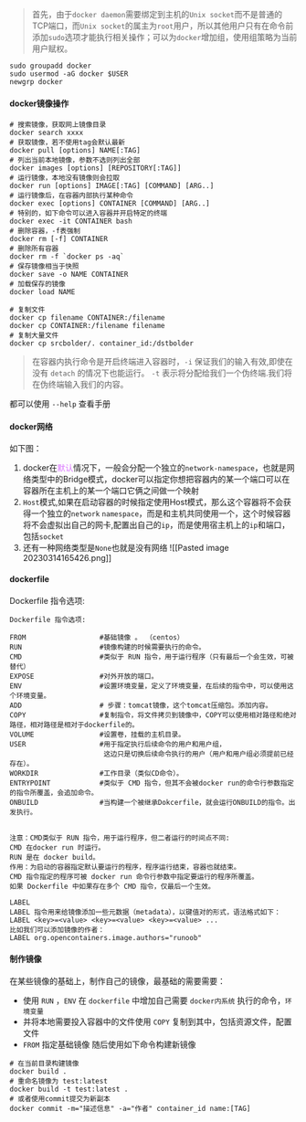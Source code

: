 > 首先，由于`docker daemon`需要绑定到主机的`Unix socket`而不是普通的TCP端口，而`Unix socket`的属主为`root`用户，所以其他用户只有在命令前添加`sudo`选项才能执行相关操作；可以为`docker`增加组，使用组策略为当前用户赋权。
> 
```shell
sudo groupadd docker
sudo usermod -aG docker $USER
newgrp docker
```

#### docker镜像操作

```shell
# 搜索镜像，获取网上镜像目录
docker search xxxx
# 获取镜像，若不使用tag会默认最新
docker pull [options] NAME[:TAG]
# 列出当前本地镜像，参数不选则列出全部
docker images [options] [REPOSITORY[:TAG]]
# 运行镜像，本地没有镜像则会拉取
docker run [options] IMAGE[:TAG] [COMMAND] [ARG..]
# 运行镜像后，在容器内部执行某种命令
docker exec [options] CONTAINER [COMMAND] [ARG..]
# 特别的，如下命令可以进入容器并开启特定的终端
docker exec -it CONTAINER bash
# 删除容器，-f表强制
docker rm [-f] CONTAINER
# 删除所有容器
docker rm -f `docker ps -aq`
# 保存镜像相当于快照
docker save -o NAME CONTAINER
# 加载保存的镜像
docker load NAME

# 复制文件
docker cp filename CONTAINER:/filename
docker cp CONTAINER:/filename filename 
# 复制大量文件
docker cp srcbolder/. container_id:/dstbolder
```

> 在容器内执行命令是开启终端进入容器时，`-i` 保证我们的输入有效,即使在没有 `detach` 的情况下也能运行。 `-t` 表示将分配给我们一个伪终端.我们将在伪终端输入我们的内容。

都可以使用 `--help` 查看手册

#### docker网络

如下图：
1. docker在<font color="#da73ff">默认</font>情况下，一般会分配一个独立的`network-namespace`，也就是网络类型中的Bridge模式，docker可以指定你想把容器内的某一个端口可以在容器所在主机上的某一个端口它俩之间做一个映射
2. `Host`模式,如果在启动容器的时候指定使用Host模式，那么这个容器将不会获得一个独立的`network` `namespace`，而是和主机共同使用一个，这个时候容器将不会虚拟出自己的网卡,配置出自己的`ip`，而是使用宿主机上的`ip`和端口，包括`socket`
3. 还有一种网络类型是`None`也就是没有网络
![[Pasted image 20230314165426.png]]

#### dockerfile 

Dockerfile 指令选项:

```shell
Dockerfile 指令选项:

FROM                  #基础镜像 。 （centos）
RUN                   #镜像构建的时候需要执行的命令。
CMD                   #类似于 RUN 指令，用于运行程序（只有最后一个会生效，可被替代）
EXPOSE                #对外开放的端口。
ENV                   #设置环境变量，定义了环境变量，在后续的指令中，可以使用这个环境变量。
ADD                   # 步骤：tomcat镜像，这个tomcat压缩包。添加内容。
COPY                  #复制指令，将文件拷贝到镜像中，COPY可以使用相对路径和绝对路径，相对路径是相对于dockerfile的。
VOLUME                #设置卷，挂载的主机目录。
USER                  #用于指定执行后续命令的用户和用户组，
                       这边只是切换后续命令执行的用户（用户和用户组必须提前已经存在）。
WORKDIR               #工作目录（类似CD命令）。
ENTRYPOINT            #类似于 CMD 指令，但其不会被docker run的命令行参数指定的指令所覆盖，会追加命令。
ONBUILD               #当构建一个被继承Dokcerfile，就会运行ONBUILD的指令。出发执行。


注意：CMD类似于 RUN 指令，用于运行程序，但二者运行的时间点不同:
CMD 在docker run 时运行。
RUN 是在 docker build。
作用：为启动的容器指定默认要运行的程序，程序运行结束，容器也就结束。
CMD 指令指定的程序可被 docker run 命令行参数中指定要运行的程序所覆盖。
如果 Dockerfile 中如果存在多个 CMD 指令，仅最后一个生效。

LABEL
LABEL 指令用来给镜像添加一些元数据（metadata），以键值对的形式，语法格式如下：
LABEL <key>=<value> <key>=<value> <key>=<value> ...
比如我们可以添加镜像的作者：
LABEL org.opencontainers.image.authors="runoob"
```

#### 制作镜像

在某些镜像的基础上，制作自己的镜像，最基础的需要需要：
- 使用 `RUN` ，`ENV` 在 `dockerfile` 中增加自己需要 `docker内系统` 执行的命令，`环境变量` 
- 并将本地需要投入容器中的文件使用 `COPY` 复制到其中，包括资源文件，配置文件 
- `FROM` 指定基础镜像
随后使用如下命令构建新镜像

```shell
# 在当前目录构建镜像
docker build .
# 重命名镜像为 test:latest
docker build -t test:latest .
# 或者使用commit提交为新副本
docker commit -m="描述信息" -a="作者" container_id name:[TAG]
```